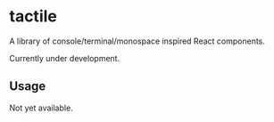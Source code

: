# tactile

A library of console/terminal/monospace inspired React components.

Currently under development.

## Usage

Not yet available.
